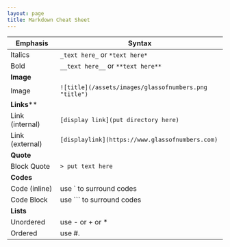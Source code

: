 ```yaml
---
layout: page
title: Markdown Cheat Sheet
---
```


| Emphasis        | Syntax                                                |
| --------------- | ----------------------------------------------------- |
| Italics         | `_text here_` or `*text here*`                        |
| Bold            | `__text here__` or `**text here**`                    |
| **Image**       |                                                       |
| Image           | `![title](/assets/images/glassofnumbers.png "title")` |
| **Links****     |                                                       |
| Link (internal) | `[display link](put directory here)`                  |
| Link (external) | `[displaylink](https://www.glassofnumbers.com)`       |
| **Quote**       |                                                       |
| Block Quote     | `> put text here`                                     |
| **Codes**       |                                                       |
| Code (inline)   | use \`  to surround codes                             |
| Code Block      | use \`\`\` to surround codes                          |
| **Lists**       |                                                       |
| Unordered       | use - or + or *                                       |
| Ordered         | use #.                                                |